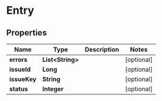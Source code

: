 

# Entry


## Properties

| Name | Type | Description | Notes |
|------------ | ------------- | ------------- | -------------|
|**errors** | **List&lt;String&gt;** |  |  [optional] |
|**issueId** | **Long** |  |  [optional] |
|**issueKey** | **String** |  |  [optional] |
|**status** | **Integer** |  |  [optional] |



